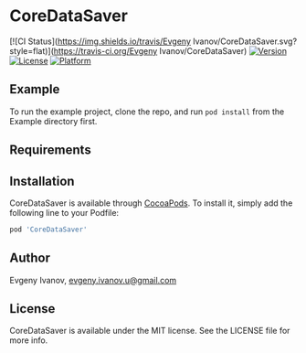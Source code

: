 # CoreDataSaver

[![CI Status](https://img.shields.io/travis/Evgeny Ivanov/CoreDataSaver.svg?style=flat)](https://travis-ci.org/Evgeny Ivanov/CoreDataSaver)
[![Version](https://img.shields.io/cocoapods/v/CoreDataSaver.svg?style=flat)](https://cocoapods.org/pods/CoreDataSaver)
[![License](https://img.shields.io/cocoapods/l/CoreDataSaver.svg?style=flat)](https://cocoapods.org/pods/CoreDataSaver)
[![Platform](https://img.shields.io/cocoapods/p/CoreDataSaver.svg?style=flat)](https://cocoapods.org/pods/CoreDataSaver)

## Example

To run the example project, clone the repo, and run `pod install` from the Example directory first.

## Requirements

## Installation

CoreDataSaver is available through [CocoaPods](https://cocoapods.org). To install
it, simply add the following line to your Podfile:

```ruby
pod 'CoreDataSaver'
```

## Author

Evgeny Ivanov, evgeny.ivanov.u@gmail.com

## License

CoreDataSaver is available under the MIT license. See the LICENSE file for more info.
